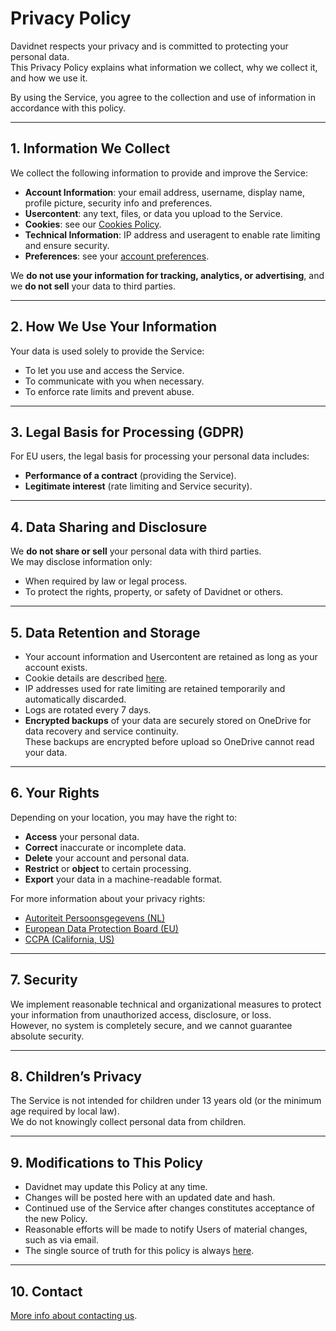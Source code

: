 # Privacy Policy

Davidnet respects your privacy and is committed to protecting your personal data.  
This Privacy Policy explains what information we collect, why we collect it, and how we use it.

By using the Service, you agree to the collection and use of information in accordance with this policy.

---

## 1. Information We Collect

We collect the following information to provide and improve the Service:

- **Account Information**: your email address, username, display name, profile picture, security info and preferences.  
- **Usercontent**: any text, files, or data you upload to the Service.  
- **Cookies**: see our [Cookies Policy](https://davidnet.net/legal/cookies).  
- **Technical Information**: IP address and useragent to enable rate limiting and ensure security.
- **Preferences**: see your [account preferences](https://account.davidnet.net/account/settings/preferences).

We **do not use your information for tracking, analytics, or advertising**, and we **do not sell** your data to third parties.

---

## 2. How We Use Your Information

Your data is used solely to provide the Service:

- To let you use and access the Service.  
- To communicate with you when necessary.  
- To enforce rate limits and prevent abuse.  

---

## 3. Legal Basis for Processing (GDPR)

For EU users, the legal basis for processing your personal data includes:

- **Performance of a contract** (providing the Service).  
- **Legitimate interest** (rate limiting and Service security).  

---

## 4. Data Sharing and Disclosure

We **do not share or sell** your personal data with third parties.  
We may disclose information only:

- When required by law or legal process.  
- To protect the rights, property, or safety of Davidnet or others.  

---

## 5. Data Retention and Storage

- Your account information and Usercontent are retained as long as your account exists.  
- Cookie details are described [here](https://davidnet.net/legal/cookies).  
- IP addresses used for rate limiting are retained temporarily and automatically discarded.  
- Logs are rotated every 7 days.  
- **Encrypted backups** of your data are securely stored on OneDrive for data recovery and service continuity.  
  These backups are encrypted before upload so OneDrive cannot read your data.

---

## 6. Your Rights

Depending on your location, you may have the right to:

- **Access** your personal data.  
- **Correct** inaccurate or incomplete data.  
- **Delete** your account and personal data.  
- **Restrict** or **object** to certain processing.  
- **Export** your data in a machine-readable format.  

For more information about your privacy rights:  
- [Autoriteit Persoonsgegevens (NL)](https://autoriteitpersoonsgegevens.nl/)  
- [European Data Protection Board (EU)](https://edpb.europa.eu/)  
- [CCPA (California, US)](https://oag.ca.gov/privacy/ccpa)

---

## 7. Security

We implement reasonable technical and organizational measures to protect your information from unauthorized access, disclosure, or loss.  
However, no system is completely secure, and we cannot guarantee absolute security.

---

## 8. Children’s Privacy

The Service is not intended for children under 13 years old (or the minimum age required by local law).  
We do not knowingly collect personal data from children.

---

## 9. Modifications to This Policy

- Davidnet may update this Policy at any time.  
- Changes will be posted here with an updated date and hash.  
- Continued use of the Service after changes constitutes acceptance of the new Policy.  
- Reasonable efforts will be made to notify Users of material changes, such as via email.  
- The single source of truth for this policy is always [here](https://davidnet.net/legal).  

---

## 10. Contact

[More info about contacting us](https://davidnet.net/help/contact).
